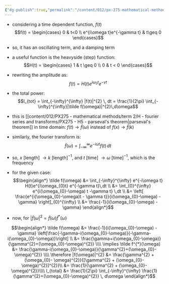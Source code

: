 ```yaml
---
{"dg-publish":true,"permalink":"/content/012/px-275-mathematical-methods/term-2/h-fourier-series-and-transforms/px-275-h6-fourier-transforms-in-the-time-domain/","noteIcon":"1","created":"2025-02-06T14:42:04.218+00:00","updated":"2025-02-06T17:38:07.731+00:00"}
---
```


- considering a time dependent function, $f(t)$
$$f(t) = \begin{cases}
0 & t<0 \\
e^{i\omega t}e^{-\gamma t} & t\geq 0
\end{cases}$$
- so, it has an oscillating term, and a damping term



- a useful function is the heavyside (step) function:
$$H(t) = \begin{cases}
1 & t \geq 0 \\
0 & t < 0
\end{cases}$$



- rewriting the amplitude as:
$$f(t) = H(t) e^{i\omega_{0}t}e^{-\gamma t}$$
- the total power:
$$I_{tot} = \int_{-\infty}^{\infty} |f(t)|^{2} \, dt = \frac{1}{2\pi} \int_{-\infty}^{\infty}|\tilde f(\omega)|^{2}\,d\omega$$
- this is [[content/012/PX275 - mathematical methods/term 2/H - fourier series and transforms/PX275 - H5 - parseval's theorem\|parseval's theorem]] in time domain: $f(t) \to \tilde f(\omega)$ instead of  $f(x) \to \tilde f(k)$

- similarly, the fourier transform is:
$$\tilde f(\omega) = \int_{-\infty}^ {\infty} e^{-i\omega t} f(t)\,dt$$
- so, $x$ [length] $\to k$ [length]$^{-1}$, and $t$ [time] $\to \omega$ [time]$^{-1}$, which is the frequency

- for the given case:
$$\begin{align*}
\tilde f(\omega) &= \int_{-\infty}^{\infty} e^{-i\omega t} H(t)e^{i\omega_{0}t} e^{-\gamma t}\,dt \\
&= \int_{0}^{\infty} e^{i(\omega_{0}-\omega) t -\gamma t} \,dt \\
&= \left[ \frac{e^{i(\omega_{0}-\omega)t - \gamma t}}{i(\omega_{0}-\omega) - \gamma} \right]_{0}^{\infty} \\
&= \frac{-1}{i(\omega_{0}-\omega) - \gamma}
\end{align*}$$

- now, for $|\tilde f(\omega|^{2} = \tilde f(\omega) \tilde f^{*}(\omega)$

$$\begin{align*}
\tilde f(\omega) &= \frac{-1}{i(\omega_{0}-\omega) - \gamma} \left[\frac{-\gamma-i(\omega_{0}-\omega)}{-\gamma-i(\omega_{0}-\omega)}\right] \\
&= \frac{\gamma+i(\omega_{0}-\omega)}{\gamma^{2}+(\omega_{0}-\omega)^{2}} \\\\
\implies \tilde f^{*}(\omega) &= \frac{\gamma-i(\omega_{0}-\omega)}{\gamma^{2}+(\omega_{0}-\omega)^{2}} \\\\
\therefore |f(\omega)|^{2} &= \frac{\gamma^{2} + (\omega_{0}- \omega)^{2}}{[\gamma^{2} + (\omega_{0}- \omega)^{2}]^{2}}\\
&= \frac{1}{\gamma^{2} + (\omega_{0}- \omega)^{2}}\\\\
I_{total} &= \frac{1}{2\pi} \int_{-\infty}^{\infty} \frac{1}{\gamma^{2}+(\omega_{0}-\omega)^{2}} \, d\omega
\end{align*}$$
